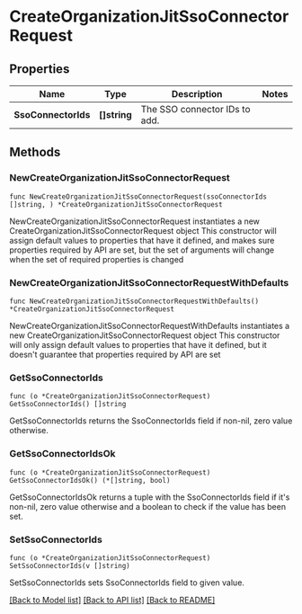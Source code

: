 # CreateOrganizationJitSsoConnectorRequest

## Properties

Name | Type | Description | Notes
------------ | ------------- | ------------- | -------------
**SsoConnectorIds** | **[]string** | The SSO connector IDs to add. | 

## Methods

### NewCreateOrganizationJitSsoConnectorRequest

`func NewCreateOrganizationJitSsoConnectorRequest(ssoConnectorIds []string, ) *CreateOrganizationJitSsoConnectorRequest`

NewCreateOrganizationJitSsoConnectorRequest instantiates a new CreateOrganizationJitSsoConnectorRequest object
This constructor will assign default values to properties that have it defined,
and makes sure properties required by API are set, but the set of arguments
will change when the set of required properties is changed

### NewCreateOrganizationJitSsoConnectorRequestWithDefaults

`func NewCreateOrganizationJitSsoConnectorRequestWithDefaults() *CreateOrganizationJitSsoConnectorRequest`

NewCreateOrganizationJitSsoConnectorRequestWithDefaults instantiates a new CreateOrganizationJitSsoConnectorRequest object
This constructor will only assign default values to properties that have it defined,
but it doesn't guarantee that properties required by API are set

### GetSsoConnectorIds

`func (o *CreateOrganizationJitSsoConnectorRequest) GetSsoConnectorIds() []string`

GetSsoConnectorIds returns the SsoConnectorIds field if non-nil, zero value otherwise.

### GetSsoConnectorIdsOk

`func (o *CreateOrganizationJitSsoConnectorRequest) GetSsoConnectorIdsOk() (*[]string, bool)`

GetSsoConnectorIdsOk returns a tuple with the SsoConnectorIds field if it's non-nil, zero value otherwise
and a boolean to check if the value has been set.

### SetSsoConnectorIds

`func (o *CreateOrganizationJitSsoConnectorRequest) SetSsoConnectorIds(v []string)`

SetSsoConnectorIds sets SsoConnectorIds field to given value.



[[Back to Model list]](../README.md#documentation-for-models) [[Back to API list]](../README.md#documentation-for-api-endpoints) [[Back to README]](../README.md)


